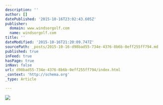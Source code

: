 ```yaml
---
description: ''
author: []
datePublished: '2015-10-16T23:02:43.605Z'
publisher:
  domain: www.windsorgolf.com
  name: windsorgolf.com
title: ''
dateModified: '2015-10-16T21:20:09.747Z'
sourcePath: _posts/2015-10-16-d98bad55-734e-4376-8b6b-0eff255ff794.md
published: true
inFeed: true
hasPage: true
inNav: false
url: d98bad55-734e-4376-8b6b-0eff255ff794/index.html
_context: 'http://schema.org'
_type: Article

---
```

![](http://www.windsorgolf.com/images/banners/banner_3.jpg)